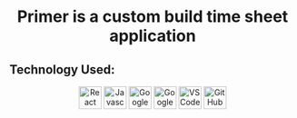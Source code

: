 <h1 align='center'>Primer is a custom build time sheet application</h1>

<h2 align='left'>Technology Used:</h2>
<p align='center'>
    <img margin=20px height=40px alt='React' src='https://img.shields.io/badge/React-20232A?style=for-the-badge&logo=react&logoColor=61DAFB'>
    <img margin=20px height=40px alt='Javascript' src='https://img.shields.io/badge/JavaScript-323330?style=for-the-badge&logo=javascript&logoColor=F7DF1E'>
    <img margin=20px height=40px alt='Google Cloud' src='https://img.shields.io/badge/Google_Cloud-4285F4?style=for-the-badge&logo=google-cloud&logoColor=white'>
    <img margin=20px height=40px alt='Google Firebase' src='https://img.shields.io/badge/firebase-ffca28?style=for-the-badge&logo=firebase&logoColor=black'>
    <img margin=20px height=40px alt='VSCode' src='https://img.shields.io/badge/VSCode-0078D4?style=for-the-badge&logo=visual%20studio%20code&logoColor=white'>
    <img margin=20px height=40px alt='GitHub' src='https://img.shields.io/badge/GitHub-100000?style=for-the-badge&logo=github&logoColor=white'>
</p>